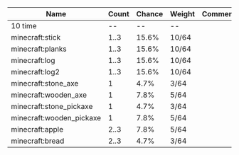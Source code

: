 | Name                     | Count | Chance | Weight | Comment |
| ------------------------ | ----- | ------ | ------ | ------- |
| 10 time                  |    -- |     -- |     -- |         |
| minecraft:stick          |  1..3 |  15.6% |  10/64 |         |
| minecraft:planks         |  1..3 |  15.6% |  10/64 |         |
| minecraft:log            |  1..3 |  15.6% |  10/64 |         |
| minecraft:log2           |  1..3 |  15.6% |  10/64 |         |
| minecraft:stone_axe      |     1 |   4.7% |   3/64 |         |
| minecraft:wooden_axe     |     1 |   7.8% |   5/64 |         |
| minecraft:stone_pickaxe  |     1 |   4.7% |   3/64 |         |
| minecraft:wooden_pickaxe |     1 |   7.8% |   5/64 |         |
| minecraft:apple          |  2..3 |   7.8% |   5/64 |         |
| minecraft:bread          |  2..3 |   4.7% |   3/64 |         |

